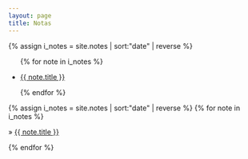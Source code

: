 ```yaml
---
layout: page
title: Notas
---
```

{% assign i_notes = site.notes | sort:"date" | reverse %}
<ul>
  {% for note in i_notes %}
    <li>
      <p><a href=".{{ note.url }}">{{ note.title }}</a></p>
    </li>
  {% endfor %}
</ul>

{% assign i_notes = site.notes | sort:"date" | reverse %}
  {% for note in i_notes %}
    <p>&raquo; <a href=".{{ note.url }}">{{ note.title }}</a></p>
  {% endfor %}